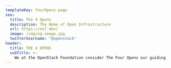 ```yaml
---
templateKey: fourOpens-page
seo:
  title: The 4 Opens
  description: The Home of Open Infrastructure
  url: https://osf.dev/
  image: /img/og-image.jpg
  twitterUsername: "@openstack"  
header:
  title: THE 4 OPENS
  subTitle: >- 
    We at the OpenStack Foundation consider The Four Opens our guiding principles in everything we do.
---
```

